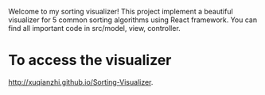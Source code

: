 Welcome to my sorting visualizer! This project implement a beautiful visualizer for 5 common sorting algorithms using React framework. You can find all important code in src/model, view, controller.

# To access the visualizer
http://xuqianzhi.github.io/Sorting-Visualizer.